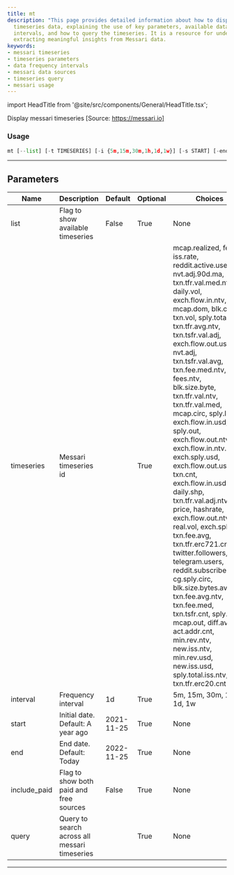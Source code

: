 ```yaml
---
title: mt
description: "This page provides detailed information about how to display Messari"
  timeseries data, explaining the use of key parameters, available data frequency
  intervals, and how to query the timeseries. It is a resource for understanding and
  extracting meaningful insights from Messari data.
keywords:
- messari timeseries
- timeseries parameters
- data frequency intervals
- messari data sources
- timeseries query
- messari usage
---
```


import HeadTitle from '@site/src/components/General/HeadTitle.tsx';

<HeadTitle title="crypto/dd/mt - Reference | OpenBB Terminal Docs" />

Display messari timeseries [Source: https://messari.io]

### Usage

```python
mt [--list] [-t TIMESERIES] [-i {5m,15m,30m,1h,1d,1w}] [-s START] [-end END] [--include-paid] [-q QUERY [QUERY ...]]
```

---

## Parameters

| Name | Description | Default | Optional | Choices |
| ---- | ----------- | ------- | -------- | ------- |
| list | Flag to show available timeseries | False | True | None |
| timeseries | Messari timeseries id |  | True | mcap.realized, fees, iss.rate, reddit.active.users, nvt.adj.90d.ma, txn.tfr.val.med.ntv, daily.vol, exch.flow.in.ntv, mcap.dom, blk.cnt, txn.vol, sply.total.iss, txn.tfr.avg.ntv, txn.tsfr.val.adj, exch.flow.out.usd, nvt.adj, txn.tsfr.val.avg, txn.fee.med.ntv, fees.ntv, blk.size.byte, txn.tfr.val.ntv, txn.tfr.val.med, mcap.circ, sply.liquid, exch.flow.in.usd, sply.out, exch.flow.out.ntv.incl, exch.flow.in.ntv.incl, exch.sply.usd, exch.flow.out.usd.incl, txn.cnt, exch.flow.in.usd.incl, daily.shp, txn.tfr.val.adj.ntv, price, hashrate, exch.flow.out.ntv, real.vol, exch.sply.ntv, txn.fee.avg, txn.tfr.erc721.cnt, twitter.followers, telegram.users, reddit.subscribers, cg.sply.circ, blk.size.bytes.avg, txn.fee.avg.ntv, txn.fee.med, txn.tsfr.cnt, sply.circ, mcap.out, diff.avg, act.addr.cnt, min.rev.ntv, new.iss.ntv, min.rev.usd, new.iss.usd, sply.total.iss.ntv, txn.tfr.erc20.cnt |
| interval | Frequency interval | 1d | True | 5m, 15m, 30m, 1h, 1d, 1w |
| start | Initial date. Default: A year ago | 2021-11-25 | True | None |
| end | End date. Default: Today | 2022-11-25 | True | None |
| include_paid | Flag to show both paid and free sources | False | True | None |
| query | Query to search across all messari timeseries |  | True | None |

---

